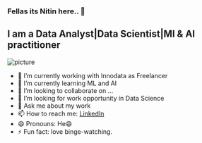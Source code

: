 ### Fellas its Nitin here.. 👋
## I am a Data Analyst|Data Scientist|Ml & AI practitioner

![picture](https://1.bp.blogspot.com/-aTMcmCnhWrw/YARun83GNuI/AAAAAAAAEc4/Gl2eL9h-StA376VMKIw29qeP7GTjmtBqACLcBGAsYHQ/s800/giphy.gif)


- 🔭 I’m currently working with Innodata as Freelancer
- 🌱 I’m currently learning ML and AI
- 👯 I’m looking to collaborate on ...
- 🤔 I’m looking for work opportunity in Data Science
- 💬 Ask me about my work
- 📫 How to reach me: [LinkedIn](https://www.linkedin.com/in/nitin-barolia-912422109/)
- 😄 Pronouns: He😄
- ⚡ Fun fact: love binge-watching.

